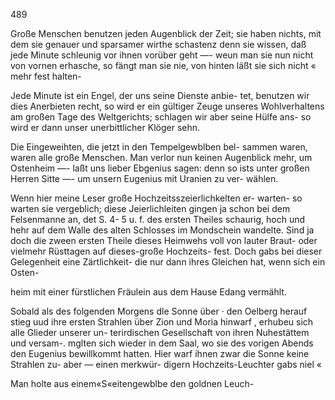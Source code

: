 489

Große Menschen benutzen jeden Augenblick der Zeit; sie
haben nichts, mit dem sie genauer und sparsamer wirthe
schastenz denn sie wissen, daß jede Minute schleunig vor
ihnen vorüber geht —- weun man sie nun nicht von vornen
erhasche, so fängt man sie nie, von hinten läßt sie sich nicht «
mehr fest halten-

Jede Minute ist ein Engel, der uns seine Dienste anbie-
tet, benutzen wir dies Anerbieten recht, so wird er ein
gültiger Zeuge unseres Wohlverhaltens am großen Tage des
Weltgerichts; schlagen wir aber seine Hülfe ans- so wird
er dann unser unerbittlicher Klöger sehn.

Die Eingeweihten, die jetzt in den Tempelgewblben bel-
sammen waren, waren alle große Menschen. Man verlor
nun keinen Augenblick mehr, um Ostenheim —- laßt uns
lieber Ebgenius sagen: denn so ists unter großen Herren
Sitte —- um unsern Eugenius mit Uranien zu ver-
wählen.

Wenn hier meine Leser große Hochzeitsszeierlichkelten er-
warten- so warten sie vergeblich; diese Jeierlichleiten gingen
ja schon bei dem Felsenmanne an, det S. 4- 5 u. f. des
ersten Theiles schaurig, hoch und hehr auf dem Walle des
alten Schlosses im Mondschein wandelte. Sind ja doch
die zween ersten Theile dieses Heimwehs voll von lauter
Braut- oder vielmehr Rüsttagen auf dieses-große Hochzeits-
fest. Doch gabs bei dieser Gelegenheit eine Zärtlichkeit-
die nur dann ihres Gleichen hat, wenn sich ein Osten-

heim mit einer fürstlichen Fräulein aus dem Hause Edang
vermählt.

Sobald als des folgenden Morgens dle Sonne über ·
den Oelberg herauf stieg uud ihre ersten Strahlen über Zion
und Moria hinwarf , erhubeu sich alle Glieder unserer un-
terirdischen Gesellschaft von ihren Nuhestättem und versam-.
mglten sich wieder in dem Saal, wo sie des vorigen Abends
den Eugenius bewillkommt hatten. Hier warf ihnen
zwar die Sonne keine Strahlen zu- aber — einen merkwür-
digern Hochzeits-Leuchter gabs niel «

Man holte aus einem«S«eitengewblbe den goldnen Leuch-

